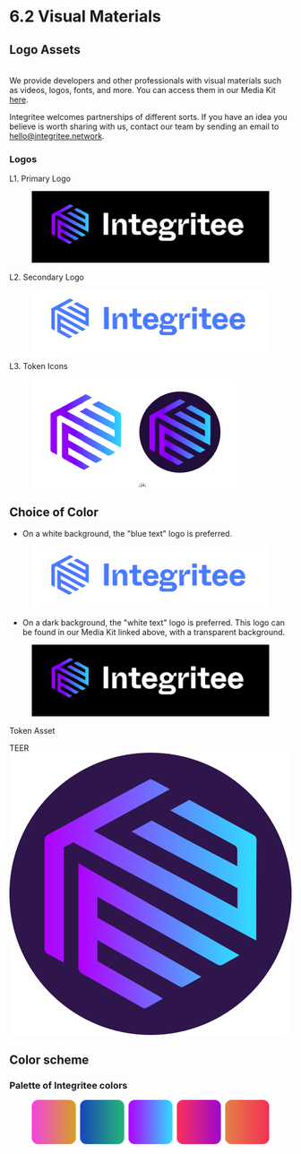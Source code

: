 # 6.2 Visual Materials

## **Logo Assets**

\
We provide developers and other professionals with visual materials such as videos, logos, fonts, and more. You can access them in our Media Kit [here](https://drive.google.com/drive/u/2/folders/1--3HV8NkIOQqS70r7fhLHU8yl4CcRLI6).

Integritee welcomes partnerships of different sorts. If you have an idea you believe is worth sharing with us, contact our team by sending an email to [hello@integritee.network](mailto:hello@integritee.network).

### Logos

L1.  Primary Logo

<div align="left">

<figure><img src="../.gitbook/assets/image (14).png" alt=""><figcaption></figcaption></figure>

</div>



L2. Secondary Logo



<div align="left">

<figure><img src="../.gitbook/assets/image (12).png" alt=""><figcaption></figcaption></figure>

</div>



L3. Token Icons&#x20;

<div align="left">

<figure><img src="../.gitbook/assets/image (13).png" alt=""><figcaption></figcaption></figure>

</div>



## Choice of Color

* On a white background, the "blue text" logo is preferred.

<div align="left">

<figure><img src="../.gitbook/assets/image (12).png" alt=""><figcaption></figcaption></figure>

</div>

* On a dark background, the "white text" logo is preferred. This logo can be found in our Media Kit linked above, with a transparent background.

<div align="left">

<figure><img src="../.gitbook/assets/image (11).png" alt=""><figcaption></figcaption></figure>

</div>



Token Asset

TEER <img src="../.gitbook/assets/integritee-icon-rund-hg.svg" alt="" data-size="line">

## Color scheme

### Palette of Integritee colors

<figure><img src="../.gitbook/assets/Element 9.svg" alt=""><figcaption></figcaption></figure>





